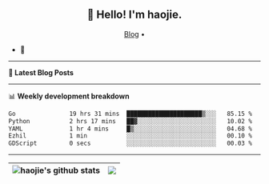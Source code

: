 <h2 align="center">👋 Hello! I'm haojie.</h2>
<p align="center">
  <a href="https://aoyouer.com">Blog</a> •
</p>


- 🔭 


-------

**📝 Latest Blog Posts**


-------

📊 **Weekly development breakdown**
<!--START_SECTION:waka-->

```txt
Go               19 hrs 31 mins  █████████████████████▒░░░   85.15 %
Python           2 hrs 17 mins   ██▓░░░░░░░░░░░░░░░░░░░░░░   10.02 %
YAML             1 hr 4 mins     █▒░░░░░░░░░░░░░░░░░░░░░░░   04.68 %
Ezhil            1 min           ░░░░░░░░░░░░░░░░░░░░░░░░░   00.10 %
GDScript         0 secs          ░░░░░░░░░░░░░░░░░░░░░░░░░   00.03 %
```

<!--END_SECTION:waka-->

-------



| <img align="center" src="https://github-readme-stats.vercel.app/api?username=haojie06&show_icons=true&theme=graywhite&show_icons=true&count_private=true&include_all_commits=true&hide_border=true" alt="haojie's github stats" /> | <img align="center" src="https://github-readme-stats.vercel.app/api/top-langs/?username=haojie06&layout=compact&theme=graywhite&hide_border=true&hide=css,html" /> |
| ------------- | ------------- |


